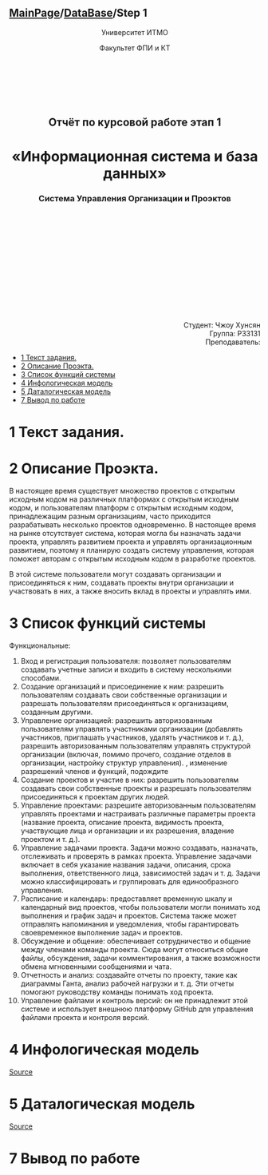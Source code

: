 <head>
  <script src="https://cdn.mathjax.org/mathjax/latest/MathJax.js?config=TeX-AMS-MML_HTMLorMML" type="text/javascript"></script>
  <script type="text/x-mathjax-config">
    MathJax.Hub.Config({
      tex2jax: {
      skipTags: ['script', 'noscript', 'style', 'textarea', 'pre'],
      inlineMath: [['$','$']]
      }
    });
  </script>
</head>

## [MainPage](../../../index.md)/[DataBase](../../README.md)/Step 1

<center>
<p>Университет ИТМО</p>
<p>Факультет ФПИ и КТ</p>
<br><br><br><br><br>
<h2>Отчёт по курсовой работе этап 1</h2>
<h1>«Информационная система и база данных»</h1>
<h3>Система Управления Организации и Проэктов</h3>
</center>

<br><br><br><br><br><br><br><br><br><br><br><br>

<div align="right">Студент: Чжоу Хунсян</div>
<div align="right">Группа: P33131</div>
<div align="right">Преподаватель:</div>

- [1 Текст задания.](#1-текст-задания)
- [2 Описание Проэкта.](#2-описание-проэкта)
- [3 Список функций системы](#3-список-функций-системы)
- [4 Инфологическая модель](#4-инфологическая-модель)
- [5 Даталогическая модель](#5-даталогическая-модель)
- [7 Вывод по работе](#7-вывод-по-работе)

# 1 Текст задания.

# 2 Описание Проэкта.

В настоящее время существует множество проектов с открытым исходным кодом на различных платформах с открытым исходным кодом, и пользователям платформ с открытым исходным кодом, принадлежащим разным организациям, часто приходится разрабатывать несколько проектов одновременно. В настоящее время на рынке отсутствует система, которая могла бы назначать задачи проекта, управлять развитием проекта и управлять организационным развитием, поэтому я планирую создать систему управления, которая поможет авторам с открытым исходным кодом в разработке проектов.

В этой системе пользователи могут создавать организации и присоединяться к ним, создавать проекты внутри организации и участвовать в них, а также вносить вклад в проекты и управлять ими.

# 3 Список функций системы

Функциональные:
1. Вход и регистрация пользователя: позволяет пользователям создавать учетные записи и входить в систему несколькими способами.
2. Создание организаций и присоединение к ним: разрешить пользователям создавать свои собственные организации и разрешать пользователям присоединяться к организациям, созданным другими.
3. Управление организацией: разрешить авторизованным пользователям управлять участниками организации (добавлять участников, приглашать участников, удалять участников и т. д.), разрешить авторизованным пользователям управлять структурой организации (включая, помимо прочего, создание отделов в организации, настройку структур управления). , изменение разрешений членов и функций, подождите
4. Создание проектов и участие в них: разрешить пользователям создавать свои собственные проекты и разрешать пользователям присоединяться к проектам других людей.
5. Управление проектами: разрешите авторизованным пользователям управлять проектами и настраивать различные параметры проекта (название проекта, описание проекта, видимость проекта, участвующие лица и организации и их разрешения, владение проектом и т. д.).
6. Управление задачами проекта. Задачи можно создавать, назначать, отслеживать и проверять в рамках проекта. Управление задачами включает в себя указание названия задачи, описания, срока выполнения, ответственного лица, зависимостей задач и т. д. Задачи можно классифицировать и группировать для единообразного управления.
7. Расписание и календарь: предоставляет временную шкалу и календарный вид проектов, чтобы пользователи могли понимать ход выполнения и график задач и проектов. Система также может отправлять напоминания и уведомления, чтобы гарантировать своевременное выполнение задач и проектов.
8. Обсуждение и общение: обеспечивает сотрудничество и общение между членами команды проекта. Сюда могут относиться общие файлы, обсуждения, задачи комментирования, а также возможности обмена мгновенными сообщениями и чата.
9. Отчетность и анализ: создавайте отчеты по проекту, такие как диаграммы Ганта, анализ рабочей нагрузки и т. д. Эти отчеты помогают руководству команды понимать ход проекта.
10. Управление файлами и контроль версий: он не принадлежит этой системе и использует внешнюю платформу GitHub для управления файлами проекта и контроля версий.


# 4 Инфологическая модель

  [Source](https://lucid.app/lucidchart/4b9895ba-cec5-4e86-92ea-380e05214fcd/edit?viewport_loc=-35%2C-233%2C3555%2C3286%2C0_0&invitationId=inv_ae816c40-b724-406c-9eb6-af2ded8c86e0)

# 5 Даталогическая модель

  [Source](https://lucid.app/lucidchart/b1f5a050-9dbc-4795-8b2a-ddb3da3a26c3/edit?viewport_loc=-54%2C-282%2C3670%2C3392%2C0_0&invitationId=inv_ee57ae35-3516-4c3e-9242-d2b43f37938d)

# 7 Вывод по работе
